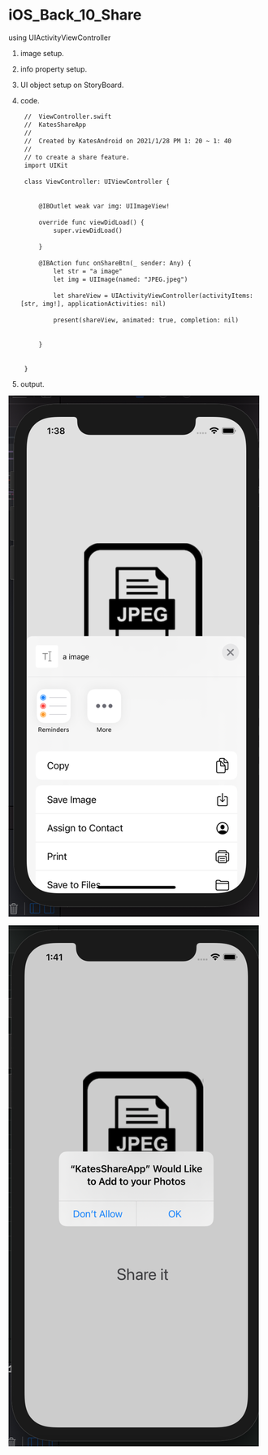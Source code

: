 # iOS_Back_10_Share
using UIActivityViewController

1. image setup.


2. info property setup.


3. UI object setup on StoryBoard.


3. code.

        //  ViewController.swift
        //  KatesShareApp
        //
        //  Created by KatesAndroid on 2021/1/28 PM 1: 20 ~ 1: 40
        //
        // to create a share feature.
        import UIKit

        class ViewController: UIViewController {


            @IBOutlet weak var img: UIImageView!

            override func viewDidLoad() {
                super.viewDidLoad()

            }

            @IBAction func onShareBtn(_ sender: Any) {
                let str = "a image"
                let img = UIImage(named: "JPEG.jpeg")

                let shareView = UIActivityViewController(activityItems: [str, img!], applicationActivities: nil)

                present(shareView, animated: true, completion: nil)


            }


        }


4. output.

  ![](https://raw.githubusercontent.com/QueenieCplusplus/iOS_Back_10_Share/main/output%201.png)
  
  ![](https://raw.githubusercontent.com/QueenieCplusplus/iOS_Back_10_Share/main/output%202.png)
